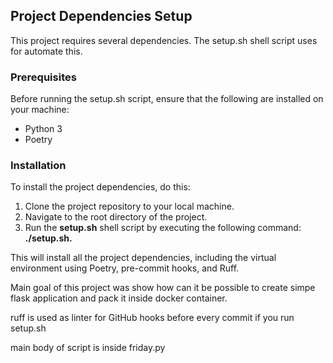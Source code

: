 ## Project Dependencies Setup

This project requires several dependencies. The setup.sh shell script uses for automate this.

### Prerequisites
Before running the setup.sh script, ensure that the following are installed on your machine:

- Python 3
- Poetry
### Installation
To install the project dependencies, do this:

1. Clone the project repository to your local machine.
2. Navigate to the root directory of the project.
3. Run the **setup.sh** shell script by executing the following command: **./setup.sh.**


This will install all the project dependencies, including the virtual environment using Poetry, pre-commit hooks, and Ruff.

Main goal of this project was show how can it be possible to create simpe flask application and pack it inside docker container.

ruff is used as linter for GitHub hooks before every commit if you run setup.sh

main body of script is inside friday.py